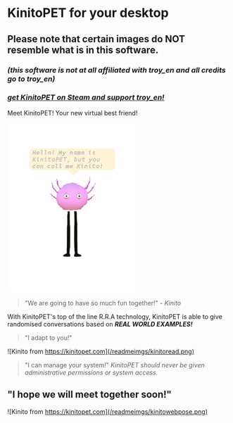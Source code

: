 # KinitoPET for your desktop
## Please note that certain images do **NOT** resemble what is in this software.
### _(this software is not at all affiliated with troy_en and all credits go to troy_en)_
### _[get KinitoPET on Steam and support troy_en!](https://store.steampowered.com/app/2075070/KinitoPET/)_


Meet KinitoPET! Your new virtual best friend!

![Kinito from the Software](/readmeimgs/kinitohello.png)

> "We are going to have so much fun together!" - _Kinito_


With KinitoPET's top of the line R.R.A technology, KinitoPET is able to give randomised conversations based on ***REAL WORLD EXAMPLES!***

> "I adapt to you!"

![Kinito from https://kinitopet.com](/readmeimgs/kinitoread.png)

> "I can manage your system!"
 _KinitoPET should never be given administrative permissions or system access._

## "I hope we will meet together soon!"

![Kinito from https://kinitopet.com](/readmeimgs/kinitowebpose.png)
